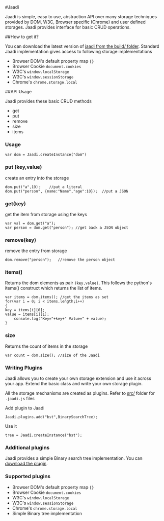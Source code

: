 #Jaadi

Jaadi is simple, easy to use, abstraction API over many storage techniques provided by DOM, W3C, Browser specific (Chrome) and user defined storages. Jaadi provides interface for basic CRUD operations.

##How to get it?

You can download the latest version of [jaadi from the build/ folder](build/js/jaadi-1.0.js). Standard Jaadi implementation gives access to following storage implementations

* Browser DOM's default property map `{}`
* Browser Cookie `document.cookies`
* W3C's `window.localStorage`
* W3C's `window.sessionStorage`
* Chrome's `chrome.storage.local`


##API Usage

Jaadi provides these basic CRUD methods

* get
* put
* remove
* size
* items

### Usage

    var dom = Jaadi.createInstance("dom")

### put (key,value)
create an entry into the storage

    dom.put("a",10);    //put a literal
    dom.put("person", {name:"Name","age":10});  //put a JSON


### get(key)
get the item from storage using the keys

    var val = dom.get("a");
    var person = dom.get("person"); //get back a JSON object


### remove(key)
remove the entry from storage

    dom.remove("person");   //remove the person object


### items()
Returns the dom elements as pair `(key,value)`. This follows the python's items() construct which returns the list of items.

    var items = dom.items(); //get the items as set 
    for(var i = 0; i < items.length;i++)
    {
    key = items[i][0];
    value = items[i][1];
        console.log("Key="+key+" Value=" + value);
    }


### size
Returns the count of items in the storage

    var count = dom.size(); //size of the Jaadi

### Writing Plugins

Jaadi allows you to create your own storage extension and use it across your app. Extend the basic class and write your own storage plugin. 

All the storage mechanisms are created as plugins. Refer to [src/](src/) folder for `.jaadi.js` files

Add plugin to Jaadi

    Jaadi.plugins.add("bst",BinarySearchTree);


Use it

    tree = Jaadi.createInstance("bst");

### Additional plugins

Jaadi provides a simple Binary search tree implementation. You can [download the plugin](build/js/bst.jaadi.js).


### Supported plugins

* Browser DOM's default property map `{}`
* Browser Cookie `document.cookies`
* W3C's `window.localStorage`
* W3C's `window.sessionStorage`
* Chrome's `chrome.storage.local`
* Simple Binary tree implementation